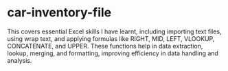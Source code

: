 # car-inventory-file
This covers essential Excel skills I have learnt, including importing text files, using wrap text, and applying formulas like RIGHT, MID, LEFT, VLOOKUP, CONCATENATE, and UPPER. These functions help in data extraction, lookup, merging, and formatting, improving efficiency in data handling and analysis.
